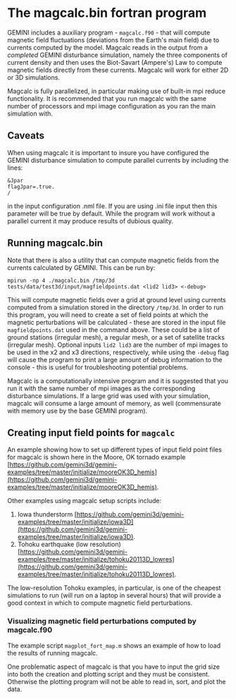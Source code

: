 # The magcalc.bin fortran program

GEMINI includes a auxiliary program - ```magcalc.f90``` - that will compute magnetic field fluctuations (deviations from the Earth's main field) due to currents computed by the model.  Magcalc reads in the output from a *completed* GEMINI disturbance simulation, namely the three components of current density and then uses the Biot-Savart (Ampere's) Law to compute magnetic fields directly from these currents.  Magcalc will work for either 2D or 3D simulations.   

Magcalc is fully parallelized, in particular making use of built-in mpi reduce functionality.  It is recommended that you run magcalc with the same number of processors and mpi image configuration as you ran the main simulation with.  


## Caveats

When using magcalc it is important to insure you have configured the GEMINI disturbance simulation to compute parallel currents by including the lines: 

```
&Jpar
flagJpar=.true.
/
```
in the input configuration .nml file.  If you are using .ini file input then this parameter will be true by default.  While the program will work without a parallel current it may produce results of dubious quality.  


## Running magcalc.bin

Note that there is also a utility that can compute magnetic fields from the currents calculated by GEMINI.
This can be run by:

```
mpirun -np 4 ./magcalc.bin /tmp/3d tests/data/test3d/input/magfieldpoints.dat <lid2 lid3> <-debug>
```

This will compute magnetic fields over a grid at ground level using currents computed from a simulation stored in the directory ```/tmp/3d```.  In order to run this program, you will need to create a set of field points at which the magnetic perturbations will be calculated - these are stored in the input file ```magfieldpoints.dat``` used in the command above.  These could be a list of ground stations (irregular mesh), a regular mesh, or a set of satellite tracks (irregular mesh).  Optional inputs ```lid2 lid3``` are the number of mpi images to be used in the x2 and x3 directions, respectively, while using the ```-debug``` flag will cause the program to print a large amount of debug information to the console - this is useful for troubleshooting potential problems.   

Magcalc is a computationally intensive program and it is suggested that you run it with the same number of mpi images as the corresponding disturbance simulations.  If a large grid was used with your simulation, magcalc will consume a large amount of memory, as well (commensurate with memory use by the base GEMINI program).  


## Creating input field points for ```magcalc```

An example showing how to set up different types of input field point files for magcalc is shown here in the Moore, OK tornado example [https://github.com/gemini3d/gemini-examples/tree/master/initialize/mooreOK3D_hemis](https://github.com/gemini3d/gemini-examples/tree/master/initialize/mooreOK3D_hemis).  

Other examples using magcalc setup scripts include:

1. Iowa thunderstorm [https://github.com/gemini3d/gemini-examples/tree/master/initialize/iowa3D](https://github.com/gemini3d/gemini-examples/tree/master/initialize/iowa3D).
2. Tohoku earthquake (low resolution) [https://github.com/gemini3d/gemini-examples/tree/master/initialize/tohoku20113D_lowres](https://github.com/gemini3d/gemini-examples/tree/master/initialize/tohoku20113D_lowres).

The low-resolution Tohoku examples, in particular, is one of the cheapest simulations to run (will run on a laptop in several hours) that will provide a good context in which to compute magnetic field perturbations.  


### Visualizing magnetic field perturbations computed by magcalc.f90

The example script `magplot_fort_map.m` shows an example of how to load the results of running magcalc.

One problematic aspect of magcalc is that you have to input the grid size into both the creation and plotting script and they must be consistent.  Otherwise the plotting program will not be able to read in, sort, and plot the data.  


<!--- MZ may add this later
## Example HPC queue submission script

```

```
-->
